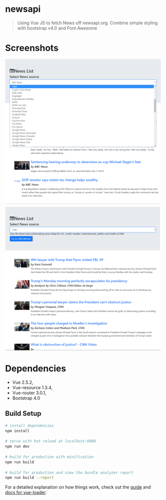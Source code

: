 # newsapi

> Using Vue JS to fetch News off newsapi.org. Combine simple styling with bootstrap v4.0 and Font Awesome

# Screenshots

![](https://github.com/wingkeileung/NewsFeed/blob/master/screenshots/ss1.png "News Source Selector with drop down menu")
![](https://github.com/wingkeileung/NewsFeed/blob/master/screenshots/ss2.png "Displaying the headlines of the news source")

# Dependencies

  - Vue 2.5.2,
  - Vue-resource 1.3.4,
  - Vue-router 3.0.1,
  - Bootstrap 4.0

## Build Setup

``` bash
# install dependencies
npm install

# serve with hot reload at localhost:8080
npm run dev

# build for production with minification
npm run build

# build for production and view the bundle analyzer report
npm run build --report
```

For a detailed explanation on how things work, check out the [guide](http://vuejs-templates.github.io/webpack/) and [docs for vue-loader](http://vuejs.github.io/vue-loader).

